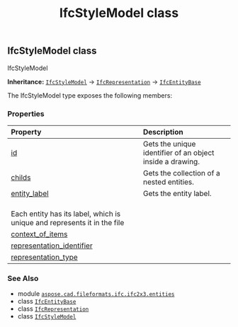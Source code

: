 ﻿---
title: IfcStyleModel class
second_title: Aspose.CAD for Python via .NET API References
description: 
type: docs
weight: 5690
url: /python-net/aspose.cad.fileformats.ifc.ifc2x3.entities/ifcstylemodel/
is_root: false
---

## IfcStyleModel class

IfcStyleModel



**Inheritance:** [`IfcStyleModel`](/cad/python-net/aspose.cad.fileformats.ifc.ifc2x3.entities/ifcstylemodel) → 
[`IfcRepresentation`](/cad/python-net/aspose.cad.fileformats.ifc.ifc2x3.entities/ifcrepresentation) → 
[`IfcEntityBase`](/cad/python-net/aspose.cad.fileformats.ifc/ifcentitybase)



The IfcStyleModel type exposes the following members:

### Properties
| Property | Description |
| :- | :- |
| [id](/cad/python-net/aspose.cad.fileformats.ifc.ifc2x3.entities/ifcstylemodel/id) | Gets the unique identifier of an object inside a drawing. |
| [childs](/cad/python-net/aspose.cad.fileformats.ifc.ifc2x3.entities/ifcstylemodel/childs) | Gets the collection of a nested entities. |
| [entity_label](/cad/python-net/aspose.cad.fileformats.ifc.ifc2x3.entities/ifcstylemodel/entity_label) | Gets the entity label.<br/>Each entity has its label, which is unique and represents it in the file |
| [context_of_items](/cad/python-net/aspose.cad.fileformats.ifc.ifc2x3.entities/ifcstylemodel/context_of_items) |  |
| [representation_identifier](/cad/python-net/aspose.cad.fileformats.ifc.ifc2x3.entities/ifcstylemodel/representation_identifier) |  |
| [representation_type](/cad/python-net/aspose.cad.fileformats.ifc.ifc2x3.entities/ifcstylemodel/representation_type) |  |



### See Also
* module [`aspose.cad.fileformats.ifc.ifc2x3.entities`](..)
* class [`IfcEntityBase`](/cad/python-net/aspose.cad.fileformats.ifc/ifcentitybase)
* class [`IfcRepresentation`](/cad/python-net/aspose.cad.fileformats.ifc.ifc2x3.entities/ifcrepresentation)
* class [`IfcStyleModel`](/cad/python-net/aspose.cad.fileformats.ifc.ifc2x3.entities/ifcstylemodel)
